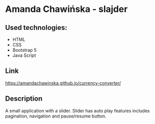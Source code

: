 # Amanda Chawińska - slajder

## Used technologies:

- HTML
- CSS
- Bootstrap 5
- Java Script

## Link

https://amandachawinska.github.io/currency-converter/

## Description

A small application with a slider. Slider has auto play features includes pagination, navigation and pause/resume button.
